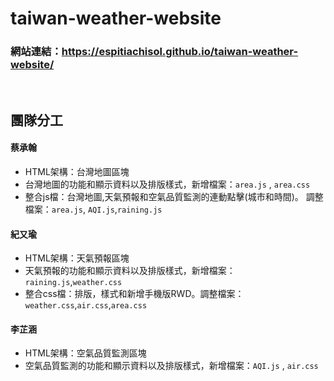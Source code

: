 # taiwan-weather-website 

### 網站連結：https://espitiachisol.github.io/taiwan-weather-website/
<br>

## 團隊分工

 #### 蔡承翰
- HTML架構：台灣地圖區塊
- 台灣地圖的功能和顯示資料以及排版樣式，新增檔案：`area.js` , `area.css`
- 整合js檔：台灣地圖,天氣預報和空氣品質監測的連動點擊(城市和時間)。 調整檔案：`area.js`, `AQI.js`,`raining.js`

 #### 紀又瑜
- HTML架構：天氣預報區塊
- 天氣預報的功能和顯示資料以及排版樣式，新增檔案：`raining.js`,`weather.css`
- 整合css檔：排版，樣式和新增手機版RWD。調整檔案：`weather.css`,`air.css`,`area.css`

 #### 李芷涵
- HTML架構：空氣品質監測區塊
- 空氣品質監測的功能和顯示資料以及排版樣式，新增檔案：`AQI.js` , `air.css`




